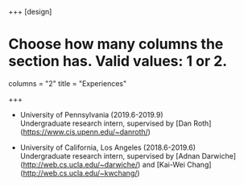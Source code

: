 +++
[design]
  # Choose how many columns the section has. Valid values: 1 or 2.
  columns = "2"
  title = "Experiences"
  
+++
* University of Pennsylvania (2019.6-2019.9) \
Undergraduate research intern, supervised by [Dan Roth] (https://www.cis.upenn.edu/~danroth/) 

* University of California, Los Angeles (2018.6-2019.6) \
Undergraduate research intern, supervised by [Adnan Darwiche] (http://web.cs.ucla.edu/~darwiche/) and [Kai-Wei Chang] (http://web.cs.ucla.edu/~kwchang/) 






